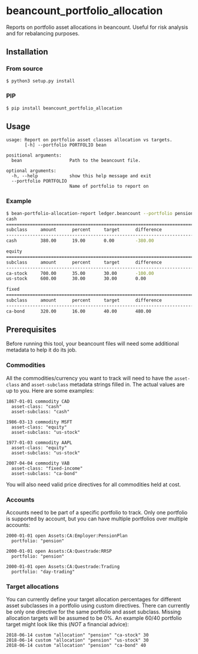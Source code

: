 beancount_portfolio_allocation
==============================

Reports on portfolio asset allocations in beancount. Useful for risk analysis
and for rebalancing purposes.

Installation
------------

### From source

```bash
$ python3 setup.py install
```

### PIP

```bash
$ pip install beancount_portfolio_allocation
```

Usage
-----

```text
usage: Report on portfolio asset classes allocation vs targets.
       [-h] --portfolio PORTFOLIO bean

positional arguments:
  bean                  Path to the beancount file.

optional arguments:
  -h, --help            show this help message and exit
  --portfolio PORTFOLIO
                        Name of portfolio to report on
```

### Example

```bash
$ bean-portfolio-allocation-report ledger.beancount --portfolio pension
cash
===========================================================================
subclass 	 amount 	 percent 	 target 	 difference
---------------------------------------------------------------------------
cash       	 380.00 	 19.00 		 0.00 		 -380.00

equity
===========================================================================
subclass 	 amount 	 percent 	 target 	 difference
---------------------------------------------------------------------------
ca-stock   	 700.00 	 35.00 		 30.00 		 -100.00
us-stock   	 600.00 	 30.00 		 30.00 		 0.00

fixed
===========================================================================
subclass 	 amount 	 percent 	 target 	 difference
---------------------------------------------------------------------------
ca-bond    	 320.00 	 16.00 		 40.00 		 480.00
```

Prerequisites
-------------

Before running this tool, your beancount files will need some additional
metadata to help it do its job.

### Commodities

All the commodities/currency you want to track will need to have the
`asset-class` and `asset-subclass` metadata strings filled in. The actual
values are up to you. Here are some examples:

```beancount
1867-01-01 commodity CAD
  asset-class: "cash"
  asset-subclass: "cash"

1986-03-13 commodity MSFT
  asset-class: "equity"
  asset-subclass: "us-stock"

1977-01-03 commodity AAPL
  asset-class: "equity"
  asset-subclass: "us-stock"

2007-04-04 commodity VAB
  asset-class: "fixed-income"
  asset-subclass: "ca-bond"
```

You will also need valid price directives for all commodities held at cost.

### Accounts

Accounts need to be part of a specific portfolio to track. Only one portfolio
is supported by account, but you can have multiple portfolios over multiple
accounts:

```beancount
2000-01-01 open Assets:CA:Employer:PensionPlan
  portfolio: "pension"

2000-01-01 open Assets:CA:Questrade:RRSP
  portfolio: "pension"

2000-01-01 open Assets:CA:Questrade:Trading
  portfolio: "day-trading"
```

### Target allocations

You can currently define your target allocation percentages for different asset
subclasses in a portfolio using custom directives. There can currently be only
one directive for the same portfolio and asset subclass. Missing allocation
targets will be assumed to be 0%. An example 60/40 portfolio target might look
like this (*NOT* a financial advice):

```beancount
2018-06-14 custom "allocation" "pension" "ca-stock" 30
2018-06-14 custom "allocation" "pension" "us-stock" 30
2018-06-14 custom "allocation" "pension" "ca-bond" 40
```

